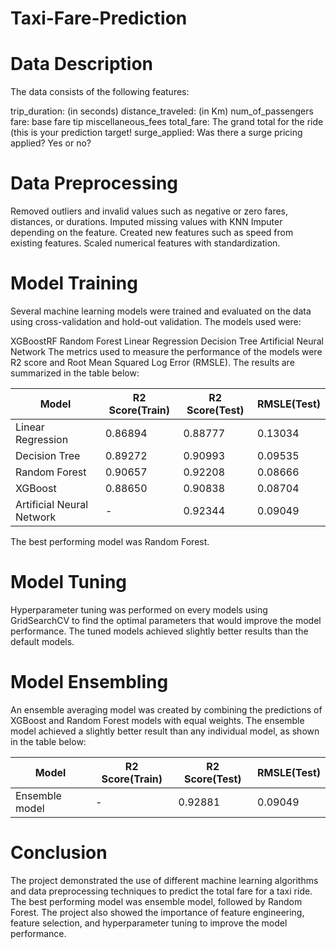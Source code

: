 # Taxi-Fare-Prediction

# Data Description

The data consists of the following features:

trip_duration: (in seconds)
distance_traveled: (in Km)
num_of_passengers
fare: base fare
tip
miscellaneous_fees
total_fare: The grand total for the ride (this is your prediction target!
surge_applied: Was there a surge pricing applied? Yes or no?

# Data Preprocessing

Removed outliers and invalid values such as negative or zero fares, distances, or durations.
Imputed missing values with KNN Imputer depending on the feature.
Created new features such as speed from existing features.
Scaled numerical features with standardization.

# Model Training

Several machine learning models were trained and evaluated on the data using cross-validation and hold-out validation. The models used were:

XGBoostRF
Random Forest
Linear Regression
Decision Tree
Artificial Neural Network
The metrics used to measure the performance of the models were R2 score and Root Mean Squared Log Error (RMSLE). The results are summarized in the table below:

| Model | R2 Score(Train) | R2 Score(Test) | RMSLE(Test) |
|----------|----------|----------|----------|
| Linear Regression | 0.86894 | 0.88777 | 0.13034 |
| Decision Tree | 0.89272 | 0.90993 | 0.09535 |
| Random Forest | 0.90657 | 0.92208 | 0.08666 |
| XGBoost | 0.88650 | 0.90838 | 0.08704 |
| Artificial Neural Network | - | 0.92344 | 0.09049 |

The best performing model was Random Forest.

# Model Tuning

Hyperparameter tuning was performed on every models using GridSearchCV to find the optimal parameters that would improve the model performance. The tuned models achieved slightly better results than the default models.

# Model Ensembling

An ensemble averaging model was created by combining the predictions of XGBoost and Random Forest models with equal weights. The ensemble model achieved a slightly better result than any individual model, as shown in the table below:

| Model | R2 Score(Train) | R2 Score(Test) | RMSLE(Test) |
|----------|----------|----------|----------|
| Ensemble model | - | 0.92881 | 0.09049 |

# Conclusion

The project demonstrated the use of different machine learning algorithms and data preprocessing techniques to predict the total fare for a taxi ride. The best performing model was ensemble model, followed by Random Forest. The project also showed the importance of feature engineering, feature selection, and hyperparameter tuning to improve the model performance.



